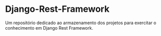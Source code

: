 # Django-Rest-Framework
Um repositório dedicado ao armazenamento dos projetos para exercitar o conhecimento em Django Rest Framework.
